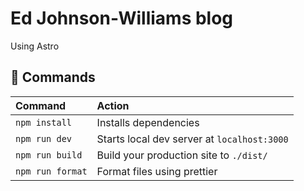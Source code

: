# Ed Johnson-Williams blog

Using Astro

## 🧞 Commands

| Command          | Action                                      |
| :--------------- | :------------------------------------------ |
| `npm install`    | Installs dependencies                       |
| `npm run dev`    | Starts local dev server at `localhost:3000` |
| `npm run build`  | Build your production site to `./dist/`     |
| `npm run format` | Format files using prettier                 |
